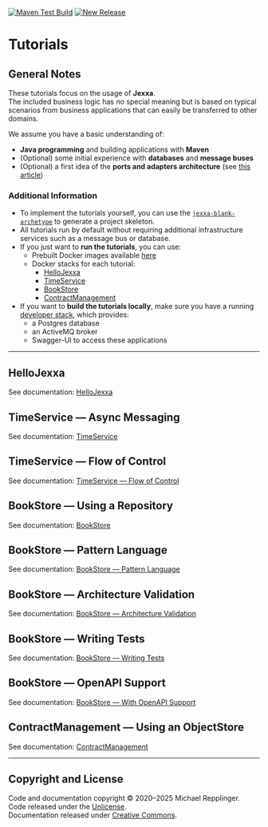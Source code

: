 [![Maven Test Build](https://github.com/jexxa-projects/JexxaTutorials/actions/workflows/mavenBuild.yml/badge.svg)](https://github.com/jexxa-projects/JexxaTutorials/actions/workflows/mavenBuild.yml)
[![New Release](https://github.com/jexxa-projects/JexxaTutorials/actions/workflows/newRelease.yml/badge.svg)](https://github.com/jexxa-projects/JexxaTutorials/actions/workflows/newRelease.yml)
# Tutorials

## General Notes

These tutorials focus on the usage of **Jexxa**.  
The included business logic has no special meaning but is based on typical scenarios from business applications that can easily be transferred to other domains.

We assume you have a basic understanding of:
* **Java programming** and building applications with **Maven**
* (Optional) some initial experience with **databases** and **message buses**
* (Optional) a first idea of the **ports and adapters architecture** (see [this article](https://herbertograca.com/2017/11/16/explicit-architecture-01-ddd-hexagonal-onion-clean-cqrs-how-i-put-it-all-together/))

### Additional Information
* To implement the tutorials yourself, you can use the [`jexxa-blank-archetype`](https://github.com/jexxa-projects/JexxaArchetypes) to generate a project skeleton.
* All tutorials run by default without requiring additional infrastructure services such as a message bus or database.
* If you just want to **run the tutorials**, you can use:
    * Prebuilt Docker images available [here](https://github.com/orgs/jexxa-projects/packages?repo_name=JexxaTutorials)
    * Docker stacks for each tutorial:
        * [HelloJexxa](deploy/hellojexxa-compose.yml)
        * [TimeService](deploy/timeservice-compose.yml)
        * [BookStore](deploy/bookstore-compose.yml)
        * [ContractManagement](deploy/contract-management-compose.yml)
* If you want to **build the tutorials locally**, make sure you have a running [developer stack](deploy/developerStack.yml), which provides:
    * a Postgres database
    * an ActiveMQ broker
    * Swagger-UI to access these applications

---

## HelloJexxa
See documentation: [HelloJexxa](HelloJexxa/README.md)

## TimeService — Async Messaging
See documentation: [TimeService](TimeService/README.md)

## TimeService — Flow of Control
See documentation: [TimeService — Flow of Control](TimeService/README-FlowOfControl.md)

## BookStore — Using a Repository
See documentation: [BookStore](BookStore/README.md)

## BookStore — Pattern Language
See documentation: [BookStore — Pattern Language](BookStore/README-PatternLanguage.md)

## BookStore — Architecture Validation
See documentation: [BookStore — Architecture Validation](BookStore/README-ArchitectureValidation.md)

## BookStore — Writing Tests
See documentation: [BookStore — Writing Tests](BookStore/README-JexxaTest.md)

## BookStore — OpenAPI Support
See documentation: [BookStore — With OpenAPI Support](BookStore/README-OPENAPI.md)

## ContractManagement — Using an ObjectStore
See documentation: [ContractManagement](ContractManagement/README.md)

---

## Copyright and License

Code and documentation copyright © 2020–2025 Michael Repplinger.  
Code released under the [Unlicense](LICENSE).  
Documentation released under [Creative Commons](https://creativecommons.org/licenses/by/3.0/).